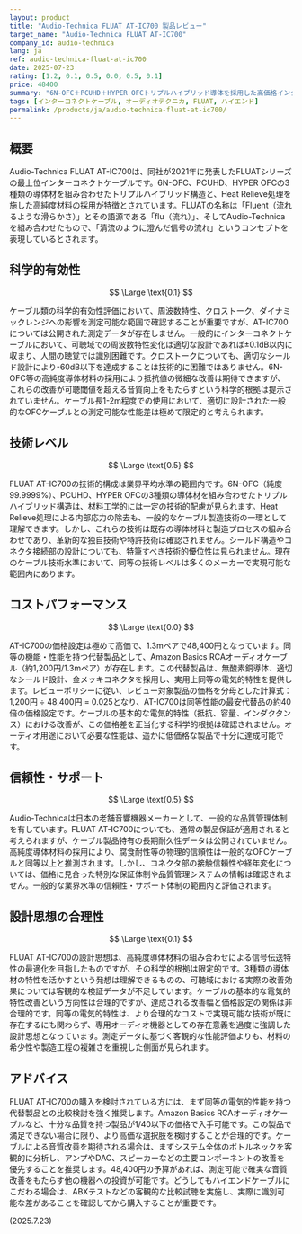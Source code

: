 ```yaml
---
layout: product
title: "Audio-Technica FLUAT AT-IC700 製品レビュー"
target_name: "Audio-Technica FLUAT AT-IC700"
company_id: audio-technica
lang: ja
ref: audio-technica-fluat-at-ic700
date: 2025-07-23
rating: [1.2, 0.1, 0.5, 0.0, 0.5, 0.1]
price: 48400
summary: "6N-OFC＋PCUHD＋HYPER OFCトリプルハイブリッド導体を採用した高価格インターコネクトケーブル。科学的に検証可能な性能改善は確認できず、コストパフォーマンスは極めて低い。"
tags: [インターコネクトケーブル, オーディオテクニカ, FLUAT, ハイエンド]
permalink: /products/ja/audio-technica-fluat-at-ic700/
---
```


## 概要

Audio-Technica FLUAT AT-IC700は、同社が2021年に発表したFLUATシリーズの最上位インターコネクトケーブルです。6N-OFC、PCUHD、HYPER OFCの3種類の導体材を組み合わせたトリプルハイブリッド構造と、Heat Relieve処理を施した高純度材料の採用が特徴とされています。FLUATの名称は「Fluent（流れるような滑らかさ）」とその語源である「flu（流れ）」、そしてAudio-Technicaを組み合わせたもので、「清流のように澄んだ信号の流れ」というコンセプトを表現しているとされます。

## 科学的有効性

$$ \Large \text{0.1} $$

ケーブル類の科学的有効性評価において、周波数特性、クロストーク、ダイナミックレンジへの影響を測定可能な範囲で確認することが重要ですが、AT-IC700については公開された測定データが存在しません。一般的にインターコネクトケーブルにおいて、可聴域での周波数特性変化は適切な設計であれば±0.1dB以内に収まり、人間の聴覚では識別困難です。クロストークについても、適切なシールド設計により-60dB以下を達成することは技術的に困難ではありません。6N-OFC等の高純度導体材料の採用により抵抗値の微細な改善は期待できますが、これらの改善が可聴閾値を超える音質向上をもたらすという科学的根拠は提示されていません。ケーブル長1-2m程度での使用において、適切に設計された一般的なOFCケーブルとの測定可能な性能差は極めて限定的と考えられます。

## 技術レベル

$$ \Large \text{0.5} $$

FLUAT AT-IC700の技術的構成は業界平均水準の範囲内です。6N-OFC（純度99.9999%）、PCUHD、HYPER OFCの3種類の導体材を組み合わせたトリプルハイブリッド構造は、材料工学的には一定の技術的配慮が見られます。Heat Relieve処理による内部応力の除去も、一般的なケーブル製造技術の一環として理解できます。しかし、これらの技術は既存の導体材料と製造プロセスの組み合わせであり、革新的な独自技術や特許技術は確認されません。シールド構造やコネクタ接続部の設計についても、特筆すべき技術的優位性は見られません。現在のケーブル技術水準において、同等の技術レベルは多くのメーカーで実現可能な範囲内にあります。

## コストパフォーマンス

$$ \Large \text{0.0} $$

AT-IC700の価格設定は極めて高価で、1.3mペアで48,400円となっています。同等の機能・性能を持つ代替製品として、Amazon Basics RCAオーディオケーブル（約1,200円/1.3mペア）が存在します。この代替製品は、無酸素銅導体、適切なシールド設計、金メッキコネクタを採用し、実用上同等の電気的特性を提供します。レビューポリシーに従い、レビュー対象製品の価格を分母とした計算式：1,200円 ÷ 48,400円 = 0.025となり、AT-IC700は同等性能の最安代替品の約40倍の価格設定です。ケーブルの基本的な電気的特性（抵抗、容量、インダクタンス）における改善が、この価格差を正当化する科学的根拠は確認されません。オーディオ用途において必要な性能は、遥かに低価格な製品で十分に達成可能です。

## 信頼性・サポート

$$ \Large \text{0.5} $$

Audio-Technicaは日本の老舗音響機器メーカーとして、一般的な品質管理体制を有しています。FLUAT AT-IC700についても、通常の製品保証が適用されると考えられますが、ケーブル製品特有の長期耐久性データは公開されていません。高純度導体材料の採用により、腐食耐性等の物理的信頼性は一般的なOFCケーブルと同等以上と推測されます。しかし、コネクタ部の接触信頼性や経年変化については、価格に見合った特別な保証体制や品質管理システムの情報は確認されません。一般的な業界水準の信頼性・サポート体制の範囲内と評価されます。

## 設計思想の合理性

$$ \Large \text{0.1} $$

FLUAT AT-IC700の設計思想は、高純度導体材料の組み合わせによる信号伝送特性の最適化を目指したものですが、その科学的根拠は限定的です。3種類の導体材の特性を活かすという発想は理解できるものの、可聴域における実際の改善効果については客観的な検証データが不足しています。ケーブルの基本的な電気的特性改善という方向性は合理的ですが、達成される改善幅と価格設定の関係は非合理的です。同等の電気的特性は、より合理的なコストで実現可能な技術が既に存在するにも関わらず、専用オーディオ機器としての存在意義を過度に強調した設計思想となっています。測定データに基づく客観的な性能評価よりも、材料の希少性や製造工程の複雑さを重視した側面が見られます。

## アドバイス

FLUAT AT-IC700の購入を検討されている方には、まず同等の電気的性能を持つ代替製品との比較検討を強く推奨します。Amazon Basics RCAオーディオケーブルなど、十分な品質を持つ製品が1/40以下の価格で入手可能です。この製品で満足できない場合に限り、より高価な選択肢を検討することが合理的です。ケーブルによる音質改善を期待される場合は、まずシステム全体のボトルネックを客観的に分析し、アンプやDAC、スピーカーなどの主要コンポーネントの改善を優先することを推奨します。48,400円の予算があれば、測定可能で確実な音質改善をもたらす他の機器への投資が可能です。どうしてもハイエンドケーブルにこだわる場合は、ABXテストなどの客観的な比較試聴を実施し、実際に識別可能な差があることを確認してから購入することが重要です。

(2025.7.23)